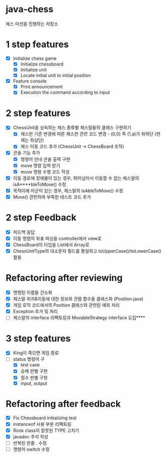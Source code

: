 # java-chess
체스 미션을 진행하는 저장소

# 1 step features
* [x] Initialize chess game
  * [x] Initialize chessboard
  * [x] Initialize unit
  * [x] Locate initial unit to initial position
* [x] Feature console
  * [x] Print announcement
  * [x] Execution the command according to input

# 2 step features
* [x] ChessUnit을 상속하는 체스 종류별 체스말들의 클래스 구현하기
  * [x] 체스판 기준 변경에 따른 체스판 관련 코드 변경 - (0,0) 즉 (1,a)가 좌하단 (현재는 좌상단)
  * [x] 체스 이동 코드 추가 (ChessUnit -> ChessBoard 조작)
* [x] 콘솔 기능 추가
  * [x] 명령어 안내 콘솔 출력 구현
  * [x] move 명령 입력 받기
  * [x] move 명령 수행 코드 작성
* [x] 이동 경로에 장애물이 있는 경우, 뛰어넘어서 이동할 수 없는 체스말의 isA****bleToMove() 수정
* [x] 목적이에 아군이 있는 경우, 체스말의 isAbleToMove() 수정
* [x] Move() 관련하여 부족한 테스트 코드 추가

# 2 step Feedback 
* [x] 피드백 응답
* [x] 이동 명령의 좌표 파싱을 controller에서 view로 
* [x] ChessBoard의 타입을 List에서 Array로
* [x] ChessUnitType의 대소문자 필드를 통일하고 toUpperCase()/toLowerCase() 활용

# Refactoring after reviewing 
* [x] 명명된 이름들 간소화
* [x] 체스말 위치&이동에 대한 정보와 관렴 함수들 클래스화 (Position.java)
* [x] 게임 로직 코드에서의 Position 클래스와 관련된 예외 처리
* [x] Exception 추가 및 처리
* [ ] 체스말의 interface 리팩토링과 MovableStrategy interface 도입****

# 3 step features
* [x] King이 죽으면 게임 종료 
* [ ] status 명령어 구
  * [x] test case
  * [x] 승패 판별 구현
  * [x] 점수 판별 구현
  * [x] input, output

# Refactoring after feedback
* [x] Fix Chessboard initializing test
* [x] instanceof 사용 부분 리펙토링
* [x] Rook class의 잘못된 TYPE 고치기 
* [x] javadoc 주석 작성
* [ ] 반복된 한줄 . 수정
* [ ] 명령어 switch 수정 